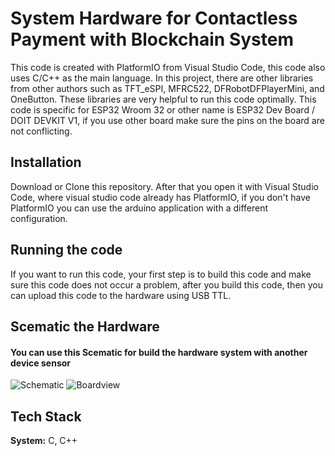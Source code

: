 
# System Hardware for Contactless Payment with Blockchain System 

This code is created with PlatformIO from Visual Studio Code, this code also uses C/C++ as the main language. In this project, there are other libraries from other authors such as TFT_eSPI, MFRC522, DFRobotDFPlayerMini, and OneButton. These libraries are very helpful to run this code optimally. This code is specific for ESP32 Wroom 32 or other name is ESP32 Dev Board / DOIT DEVKIT V1, if you use other board make sure the pins on the board are not conflicting.


## Installation

Download or Clone this repository. After that you open it with Visual Studio Code, where visual studio code already has PlatformIO, if you don't have PlatformIO you can use the arduino application with a different configuration.
    
## Running the code

If you want to run this code, your first step is to build this code and make sure this code does not occur a problem, after you build this code, then you can upload this code to the hardware using USB TTL.
## Scematic the Hardware

#### You can use this Scematic for build the hardware system with another device sensor

![Schematic](https://github.com/dannyjiustian/System-RFID-Blockchain/assets/26474898/752be219-5a62-4730-8f18-4fe6ecd067b6)
![Boardview](https://github.com/dannyjiustian/System-RFID-Blockchain/assets/26474898/fca62d71-e8bf-44f0-9544-0621a6f92a9d)

## Tech Stack

**System:** C, C++

